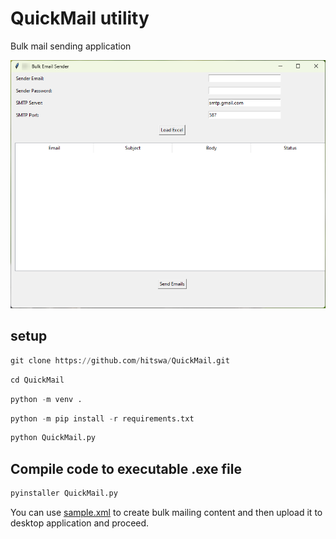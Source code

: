 # QuickMail utility

Bulk mail sending application

![Screenshot](./assets/img/screenshot.png "Screenshot")


## setup

```python
git clone https://github.com/hitswa/QuickMail.git
```

```python
cd QuickMail
```

```python
python -m venv .
```

```python
python -m pip install -r requirements.txt
```

```python
python QuickMail.py
```

## Compile code to executable .exe file

```python
pyinstaller QuickMail.py
```

You can use [sample.xml](sample.xml) to create bulk mailing content and then upload it to desktop application and proceed.